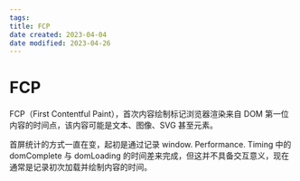 ```yaml
---
tags:
title: FCP
date created: 2023-04-04
date modified: 2023-04-26
---
```


# FCP

FCP（First Contentful Paint），首次内容绘制标记浏览器渲染来自 DOM 第一位内容的时间点，该内容可能是文本、图像、SVG 甚至元素。

首屏统计的方式一直在变，起初是通过记录 window. Performance. Timing 中的 domComplete 与 domLoading 的时间差来完成，但这并不具备交互意义，现在通常是记录初次加载并绘制内容的时间。
